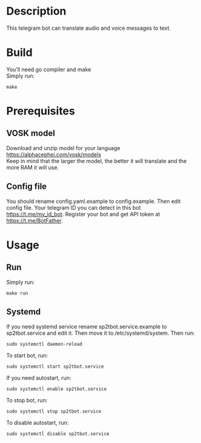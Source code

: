# Description  
This telegram bot can translate audio and voice messages to text.  

# Build  
You'll need go compiler and make  
Simply run:

```
make
```

# Prerequisites  

## VOSK model  
Download and unzip model for your language https://alphacephei.com/vosk/models  
Keep in mind that the larger the model, the better it will translate and the more RAM it will use.  

## Config file  
You should rename config.yaml.example to config.example. Then edit config file. Your telegram ID you can detect in this bot https://t.me/my_id_bot. Register your bot and get API token at https://t.me/BotFather.  

# Usage  

## Run  
Simply run:  

```
make run
```

## Systemd  
If you need systemd service rename sp2tbot.service.example to sp2tbot.service and edit it. Then move it to /etc/systemd/system. Then run:  

```
sudo systemctl daemon-reload
```

To start bot, run:  

```
sudo systemctl start sp2tbot.service
```

If you need autostart, run:  

```
sudo systemctl enable sp2tbot.service
```

To stop bot, run:  

```
sudo systemctl stop sp2tbot.service
```

To disable autostart, run:  

```
sudo systemctl disable sp2tbot.service
```
